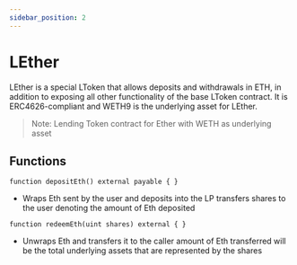 ```yaml
---
sidebar_position: 2
---
```


# LEther

LEther is a special LToken that allows deposits and withdrawals in ETH, in
addition to exposing all other functionality of the base LToken contract. It is
ERC4626-compliant and WETH9 is the underlying asset for LEther.

> Note: Lending Token contract for Ether with WETH as underlying asset
>

## Functions
``` sol
function depositEth() external payable { }
```
- Wraps Eth sent by the user and deposits into the LP transfers shares to the user denoting the amount of Eth deposited
``` sol
function redeemEth(uint shares) external { }
```
- Unwraps Eth and transfers it to the caller amount of Eth transferred will be the total underlying assets that are represented by the shares
